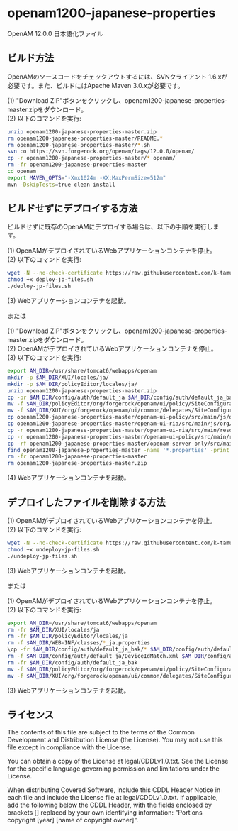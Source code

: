 # openam1200-japanese-properties
OpenAM 12.0.0 日本語化ファイル

ビルド方法
------
OpenAMのソースコードをチェックアウトするには、SVNクライアント 1.6.xが必要です。また、ビルドにはApache Maven 3.0.xが必要です。

(1) "Download ZIP"ボタンをクリックし、openam1200-japanese-properties-master.zipをダウンロード。  
(2) 以下のコマンドを実行:  
```bash
unzip openam1200-japanese-properties-master.zip
rm openam1200-japanese-properties-master/README.*
rm openam1200-japanese-properties-master/*.sh
svn co https://svn.forgerock.org/openam/tags/12.0.0/openam/
cp -r openam1200-japanese-properties-master/* openam/
rm -fr openam1200-japanese-properties-master
cd openam
export MAVEN_OPTS="-Xmx1024m -XX:MaxPermSize=512m"
mvn -DskipTests=true clean install
```

ビルドせずにデプロイする方法
------
ビルドせずに既存のOpenAMにデプロイする場合は、以下の手順を実行します。

(1) OpenAMがデプロイされているWebアプリケーションコンテナを停止。  
(2) 以下のコマンドを実行:  
```bash
wget -N --no-check-certificate https://raw.githubusercontent.com/k-tamura/openam1200-japanese-properties/master/deploy-jp-files.sh
chmod +x deploy-jp-files.sh
./deploy-jp-files.sh
```
(3) Webアプリケーションコンテナを起動。  

または

(1) "Download ZIP"ボタンをクリックし、openam1200-japanese-properties-master.zipをダウンロード。  
(2) OpenAMがデプロイされているWebアプリケーションコンテナを停止。  
(3) 以下のコマンドを実行:  
```bash
export AM_DIR=/usr/share/tomcat6/webapps/openam
mkdir -p $AM_DIR/XUI/locales/ja/
mkdir -p $AM_DIR/policyEditor/locales/ja/
unzip openam1200-japanese-properties-master.zip
cp -pr $AM_DIR/config/auth/default_ja $AM_DIR/config/auth/default_ja_bak
mv -f $AM_DIR/policyEditor/org/forgerock/openam/ui/policy/SiteConfigurationDelegate.js $AM_DIR/policyEditor/org/forgerock/openam/ui/policy/SiteConfigurationDelegate.js.bak
mv -f $AM_DIR/XUI/org/forgerock/openam/ui/common/delegates/SiteConfigurationDelegate.js $AM_DIR/XUI/org/forgerock/openam/ui/common/delegates/SiteConfigurationDelegate.js.bak
cp openam1200-japanese-properties-master/openam-ui-policy/src/main/js/org/forgerock/openam/ui/policy/delegates/SiteConfigurationDelegate.js $AM_DIR/policyEditor/org/forgerock/openam/ui/policy/SiteConfigurationDelegate.js
cp openam1200-japanese-properties-master/openam-ui-ria/src/main/js/org/forgerock/openam/ui/common/delegates/SiteConfigurationDelegate.js $AM_DIR/XUI/org/forgerock/openam/ui/common/delegates/SiteConfigurationDelegate.js
cp -r openam1200-japanese-properties-master/openam-ui-ria/src/main/resources/locales/ja/translation.json $AM_DIR/XUI/locales/ja/
cp -r openam1200-japanese-properties-master/openam-ui-policy/src/main/resources/locales/ja/translation.json $AM_DIR/policyEditor/locales/ja/
cp -rf openam1200-japanese-properties-master/openam-server-only/src/main/webapp/config/auth/default_ja/* $AM_DIR/config/auth/default_ja/
find openam1200-japanese-properties-master -name '*.properties' -print | xargs cp -t $AM_DIR/WEB-INF/classes/
rm -fr openam1200-japanese-properties-master
rm openam1200-japanese-properties-master.zip
```
(4) Webアプリケーションコンテナを起動。  

デプロイしたファイルを削除する方法
------
(1) OpenAMがデプロイされているWebアプリケーションコンテナを停止。  
(2) 以下のコマンドを実行:  
```bash
wget -N --no-check-certificate https://raw.githubusercontent.com/k-tamura/openam1200-japanese-properties/master/undeploy-jp-files.sh
chmod +x undeploy-jp-files.sh
./undeploy-jp-files.sh
```
(3) Webアプリケーションコンテナを起動。  

または

(1) OpenAMがデプロイされているWebアプリケーションコンテナを停止。  
(2) 以下のコマンドを実行:  
```bash
export AM_DIR=/usr/share/tomcat6/webapps/openam
rm -fr $AM_DIR/XUI/locales/ja
rm -fr $AM_DIR/policyEditor/locales/ja
rm -f $AM_DIR/WEB-INF/classes/*_ja.properties
\cp -fr $AM_DIR/config/auth/default_ja_bak/* $AM_DIR/config/auth/default_ja/
rm -f $AM_DIR/config/auth/default_ja/DeviceIdMatch.xml $AM_DIR/config/auth/default_ja/DeviceIdSave.xml
rm -fr $AM_DIR/config/auth/default_ja_bak
mv -f $AM_DIR/policyEditor/org/forgerock/openam/ui/policy/SiteConfigurationDelegate.js.bak $AM_DIR/policyEditor/org/forgerock/openam/ui/policy/SiteConfigurationDelegate.js
mv -f $AM_DIR/XUI/org/forgerock/openam/ui/common/delegates/SiteConfigurationDelegate.js.bak $AM_DIR/XUI/org/forgerock/openam/ui/common/delegates/SiteConfigurationDelegate.js
```
(3) Webアプリケーションコンテナを起動。  

ライセンス
------
The contents of this file are subject to the terms of the Common Development and Distribution License (the License). You may not use this file except in compliance with the License.

You can obtain a copy of the License at legal/CDDLv1.0.txt. See the License for the specific language governing permission and limitations under the License.

When distributing Covered Software, include this CDDL Header Notice in each file and include the License file at legal/CDDLv1.0.txt. If applicable, add the following below the CDDL Header, with the fields enclosed by brackets [] replaced by your own identifying information: "Portions copyright [year] [name of copyright owner]".

